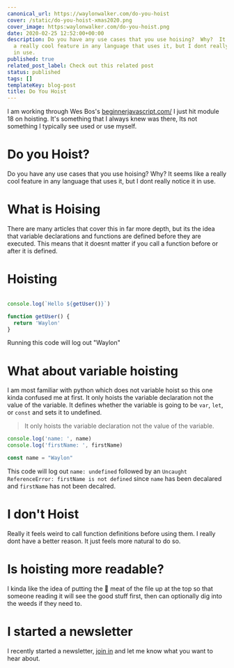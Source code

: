 ```yaml
---
canonical_url: https://waylonwalker.com/do-you-hoist
cover: /static/do-you-hoist-xmas2020.png
cover_image: https:waylonwalker.com/do-you-hoist.png
date: 2020-02-25 12:52:00+00:00
description: Do you have any use cases that you use hoising?  Why?  It seems like
  a really cool feature in any language that uses it, but I dont really notice it
  in use.
published: true
related_post_label: Check out this related post
status: published
tags: []
templateKey: blog-post
title: Do You Hoist
---
```


I am working through Wes Bos's [beginnerjavascript.com/](https://beginnerjavascript.com/) I just hit module 18 on hoisting.  It's something that I always knew was there, Its not something I typically see used or use myself.

# Do you Hoist?

Do you have any use cases that you use hoising?  Why?  It seems like a really cool feature in any language that uses it, but I dont really notice it in use.

# What is Hoising

There are many articles that cover this in far more depth, but its the idea that variable declarations and functions are defined before they are executed.  This means that it doesnt matter if you call a function before or after it is defined.


# Hoisting

``` javascript

console.log(`Hello ${getUser()}`)

function getUser() {
  return 'Waylon'
}
```

Running this code will log out "Waylon"

# What about variable hoisting

I am most familiar with python which does not variable hoist so this one kinda confused me at first.  It only hoists the variable declaration not the value of the variable.  It defines whether the variable is going to be `var`, `let`, or `const` and sets it to undefined.

> It only hoists the variable declaration not the value of the variable.

``` javascript
console.log('name: ', name)
console.log('firstName: ', firstName)

const name = "Waylon"
```

This code will log out `name: undefined` followed by an `Uncaught ReferenceError: firstName is not defined` since `name` has been decalared and `firstName` has not been decalred.

# I don't Hoist

Really it feels weird to call function definitions before using them.  I really dont have a better reason.  It just feels more natural to do so.

# Is hoisting more readable?

I kinda like the idea of putting the 🥩 meat of the file up at the top so that someone reading it will see the good stuff first, then can optionally dig into the weeds if they need to.

# I started a newsletter

I recently started a newsletter, [join in](https://waylonwalker.com/newsletter) and let me know what you want to hear about.